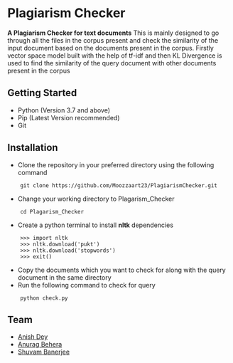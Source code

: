 
# Plagiarism Checker
**A Plagiarism Checker for text documents**
This is mainly designed to go through all the files in the corpus present and check the similarity of the input document based on the documents present in the corpus. Firstly vector space model built with the help of tf-idf and then KL Divergence is used to find the similarity of the query document with other documents present in the corpus

## Getting Started

 - Python (Version 3.7 and above)
 - Pip (Latest Version recommended)
 - Git
 
 ## Installation
 - Clone the repository in your preferred directory using the following command
```
	git clone https://github.com/Moozzaart23/PlagiarismChecker.git
```
 - Change your working directory to Plagarism_Checker
```
	cd Plagarism_Checker 
```
  - Create a python terminal to install **nltk** dependencies
```
	>>> import nltk
	>>> nltk.download('pukt')
	>>> nltk.download('stopwords')
	>>> exit()
```
- Copy the documents which you want to check for along with the query document in the same directory
- Run the following command to check for query
```
	python check.py 
```
 
 ## Team
 - [Anish Dey](https://github.com/Moozzaart23)
 - [Anurag Behera](https://github.com/19981999ab)
 - [Shuvam Banerjee](https://github.com/player1798)
